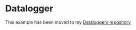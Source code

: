 # Datalogger

This example has been moved to my [Dataloggers repository](https://tigoe.github.io/DataloggingExamples/wifi-datalogger.html)